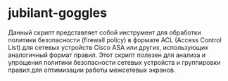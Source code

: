 # jubilant-goggles
Данный скрипт представляет собой инструмент для обработки политики безопасности (firewall policy) в формате ACL (Access Control List) для сетевых устройств Cisco ASA или других, использующих аналогичный формат правил. Этот скрипт полезен для анализа и упрощения политики безопасности сетевых устройств и группировки правил для оптимизации работы межсетевых экранов.
